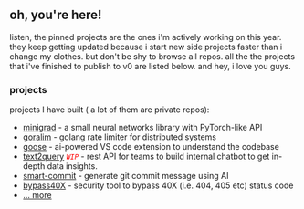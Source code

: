 ## oh, you're here!

listen, the pinned projects are the ones i'm actively working on this year. they keep getting updated because i start new side projects faster than i change my clothes. but don't be shy to browse all repos. all the the projects that i've finished to publish to v0 are listed below. and hey, i love you guys.

### projects
projects I have built ( a lot of them are private repos):

- [minigrad](https://github.com/0verread/minigrad) - a small neural networks library with PyTorch-like API
- [goralim](https://github.com/0verread/goralim) - golang rate limiter for distributed systems
- [goose](https://github.com/0verread/goose) - ai-powered VS code extension to understand the codebase
- [text2query](https://github.com/0verread/text2query) <code style="color : red">*WIP*</code> - rest API for teams to build internal chatbot to get in-depth data insights.
- [smart-commit](https://github.com/0verread/smart-commit) - generate git commit message using AI
- [bypass40X](https://github.com/0verread/bypass40X) - security tool to bypass 40X (i.e. 404, 405 etc) status code
- [... more](https://subhajitdas.me)
